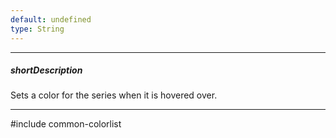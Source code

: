 ```yaml
---
default: undefined
type: String
---
```

---
##### shortDescription
Sets a color for the series when it is hovered over.

---
#include common-colorlist